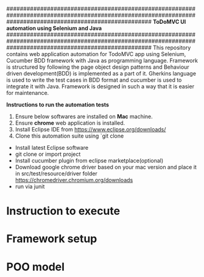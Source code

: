 ###########################################################################################################################################################
                                                       **ToDoMVC UI automation using Selenium and Java**
###########################################################################################################################################################
This repository contains web application automation for TodoMVC app using Selenium, Cucumber BDD framework with Java as programming language. Framework is structured by following the page object design patterns and Behaviour driven development(BDD) is implemented as a part of it. Gherkins language is used to write the test cases in BDD format and cucumber is used to integrate it with Java. Framework is designed in such a way that it is easier for maintenance. 

**Instructions to run the automation tests**
1. Ensure below softwares are installed on **Mac** machine.
2. Ensure **chrome** web application is installed.
3. Install Eclipse IDE from https://www.eclipse.org/downloads/
4. Clone this automation suite using `git clone
- Install latest Eclipse software
- git clone or import project
- Install cucumber plugin from eclipse marketplace(optional)
- Download google chrome driver based on your mac version and place it in src/test/resource/driver folder https://chromedriver.chromium.org/downloads
- run via junit


# Instruction to execute


# Framework setup

# POO model


